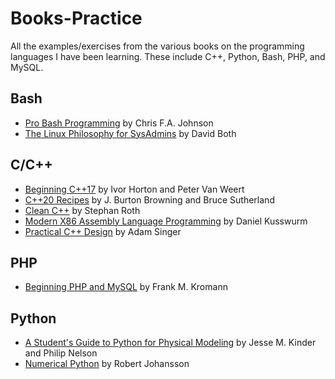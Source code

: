 # Books-Practice

All the examples/exercises from the various books on the programming languages I have been learning. These include C++, Python, Bash, PHP, and MySQL.

## Bash

- [Pro Bash Programming](https://github.com/apress/pro-bash-programming) by Chris F.A. Johnson
- [The Linux Philosophy for SysAdmins](https://github.com/Apress/linux-philo-sysadmins) by David Both

## C/C++

- [Beginning C++17](https://github.com/apress/beg-cplusplus17) by Ivor Horton and Peter Van Weert
- [C++20 Recipes](https://github.com/Apress/cpp-20-recipes) by J. Burton Browning and Bruce Sutherland
- [Clean C++](https://github.com/apress/clean-cplusplus) by Stephan Roth
- [Modern X86 Assembly Language Programming](https://github.com/Apress/modern-x86-assembly-language-programming-2e) by Daniel Kusswurm
- [Practical C++ Design](https://github.com/apress/practical-cplusplus-design) by Adam Singer

## PHP

- [Beginning PHP and MySQL](https://github.com/Apress/beginning-php-and-mysql-5e) by Frank M. Kromann

## Python

- [A Student's Guide to Python for Physical Modeling](http://physicalmodelingwithpython.blogspot.com/p/code-samples.html) by Jesse M. Kinder and Philip Nelson
- [Numerical Python](https://github.com/Apress/numerical-python-second-ed) by Robert Johansson
